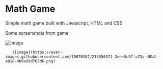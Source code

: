 # Math Game
 Simple math game built with Javascript, HTML and CSS
 
 Some screenshots from game:
 
![image](https://user-images.githubusercontent.com/10870182/215356314-2cc79682-22fb-422f-868f-516cf49f7d12.png)

       ![image](https://user-images.githubusercontent.com/10870182/215356371-2eee3c57-a73a-40b4-a818-4b9a99d763d6.png)

